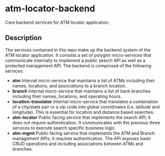 # atm-locator-backend

Core backend services for ATM locator application.

## Description
The services contained in this repo make up the backend system of the ATM locator application.  It consists a set of polyglot micro-services that communicate
internally to implement a public search API as well as a protected management API.  The backend is comprosed of the following services:

* **atm** Internal micro-service that maintains a list of ATMs including their names, locations, and associations to a branch location.
* **branch** Internal micro-service that maintains a list of bank branches including their names, locations, and operating hours.
* **location-translator** Internal micro-service that translates a combination of a city/state pair or a zip code into global cooridinates (i.e. latitude and longitude).  This is essential for location and distance based searches.
* **atm-locator** Public facing service that implements the search API; it does not require authentication.  It communicates with the previous three services to execute search specific business logic. 
* **atm-mgmt** Public facing service that implements the ATM and Branch management APIs; it requires authentication.  The API exposes basic CRUD operations and including associations between ATMs and branches.

